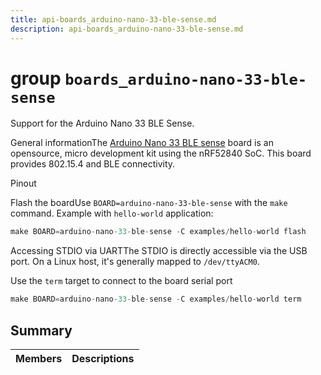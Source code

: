 ```yaml
---
title: api-boards_arduino-nano-33-ble-sense.md
description: api-boards_arduino-nano-33-ble-sense.md
---
```

# group `boards_arduino-nano-33-ble-sense` 

Support for the Arduino Nano 33 BLE Sense.

General informationThe [Arduino Nano 33 BLE sense](https://store.arduino.cc/arduino-nano-33-ble-sense) board is an opensource, micro development kit using the nRF52840 SoC. This board provides 802.15.4 and BLE connectivity.

Pinout

Flash the boardUse `BOARD=arduino-nano-33-ble-sense` with the `make` command.
 Example with `hello-world` application: 
```cpp
make BOARD=arduino-nano-33-ble-sense -C examples/hello-world flash
```

Accessing STDIO via UARTThe STDIO is directly accessible via the USB port. On a Linux host, it's generally mapped to `/dev/ttyACM0`.

Use the `term` target to connect to the board serial port
```cpp
make BOARD=arduino-nano-33-ble-sense -C examples/hello-world term
```

## Summary

 Members                        | Descriptions                                
--------------------------------|---------------------------------------------

